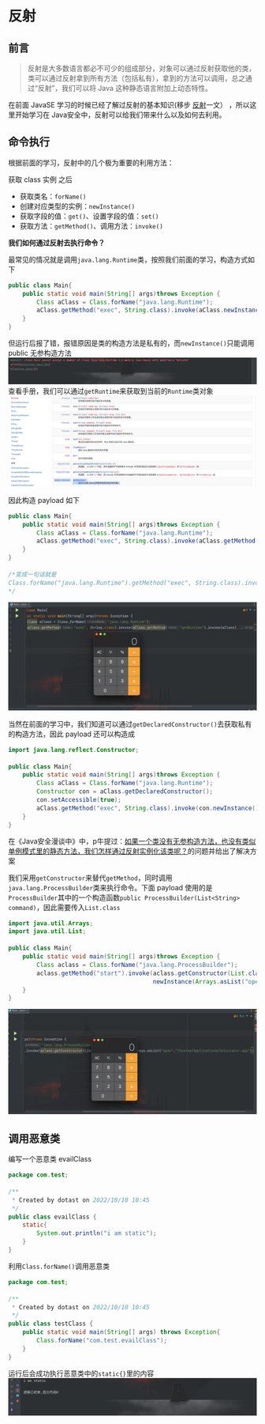 # 反射

## 前言

> 反射是大多数语言都必不可少的组成部分，对象可以通过反射获取他的类，类可以通过反射拿到所有⽅法（包括私有），拿到的⽅法可以调⽤，总之通过“反射”，我们可以将 Java 这种静态语⾔附加上动态特性。

在前面 JavaSE 学习的时候已经了解过反射的基本知识(移步 [反射](../../00-JavaSE/2-反射/反射.md)一文） ，所以这里开始学习在 Java安全中，反射可以给我们带来什么以及如何去利用。

## 命令执行

根据前面的学习，反射中的几个极为重要的利用方法：

获取 class 实例 之后

- 获取类名：`forName()`
- 创建对应类型的实例：`newInstance()`
- 获取字段的值：`get()`、设置字段的值：`set()`
- 获取方法：`getMethod()`、调用方法：`invoke()`

**我们如何通过反射去执行命令？**

最常见的情况就是调用`java.lang.Runtime`类，按照我们前面的学习，构造方式如下
```java
public class Main{
    public static void main(String[] args)throws Exception {
        Class aClass = Class.forName("java.lang.Runtime");
        aClass.getMethod("exec", String.class).invoke(aClass.newInstance(),"whoami");
    }
}
```

但运行后报了错，报错原因是类的构造方法是私有的，而`newInstance()`只能调用 public 无参构造方法
![image-20220714174002665](images/image-20220714174002665.png)查看手册，我们可以通过`getRuntime`来获取到当前的`Runtime`类对象
![image-20220714173931928](images/image-20220714173931928.png)

因此构造 payload 如下
```java
public class Main{
    public static void main(String[] args)throws Exception {
        Class aClass = Class.forName("java.lang.Runtime");
        aClass.getMethod("exec", String.class).invoke(aClass.getMethod("getRuntime").invoke(aClass),"open /System/Applications/Calculator.app");
    }
}

/*变成一句话就是
Class.forName("java.lang.Runtime").getMethod("exec", String.class).invoke(Class.forName("java.lang.Runtime").getMethod("getRuntime").invoke(Class.forName("java.lang.Runtime")),"");
*/
```

![image-20220714174546983](images/image-20220714174546983.png)

当然在前面的学习中，我们知道可以通过`getDeclaredConstructor()`去获取私有的构造方法，因此 payload 还可以构造成
```java
import java.lang.reflect.Constructor;

public class Main{
    public static void main(String[] args)throws Exception {
        Class aClass = Class.forName("java.lang.Runtime");
        Constructor con = aClass.getDeclaredConstructor();
        con.setAccessible(true);
        aClass.getMethod("exec", String.class).invoke(con.newInstance(),"open /System/Applications/Calculator.app");
    }
}
```

在《Java安全漫谈中》中，p牛提过：<u>如果一个类没有无参构造方法，也没有类似单例模式里的静态方法，我们怎样通过反射实例化该类呢？</u>的问题并给出了解决方案

我们采用`getConstructor`来替代`getMethod`，同时调用`java.lang.ProcessBuilder`类来执行命令。下面 payload 使用的是`ProcessBuilder`其中的一个构造函数`public ProcessBuilder(List<String> command)`，因此需要传入`List.class`
```java
import java.util.Arrays;
import java.util.List;

public class Main{
    public static void main(String[] args)throws Exception {
        Class aclass = Class.forName("java.lang.ProcessBuilder");
        aclass.getMethod("start").invoke(aclass.getConstructor(List.class).
                                         newInstance(Arrays.asList("open","/System/Applications/Calculator.app")));
    }
}
```

![image-20220714184847611](images/image-20220714184847611.png)

## 调用恶意类

编写一个恶意类 evailClass
```java
package com.test;

/**
 * Created by dotast on 2022/10/10 10:45
 */
public class evailClass {
    static{
        System.out.println("i am static");
    }
}
```

利用`Class.forName()`调用恶意类
```java
package com.test;

/**
 * Created by dotast on 2022/10/10 10:45
 */
public class testClass {
    public static void main(String[] args) throws Exception{
        Class.forName("com.test.evailClass");
    }
}
```

运行后会成功执行恶意类中的`static{}`里的内容
![image-20221010112804706](images/image-20221010112804706.png)
